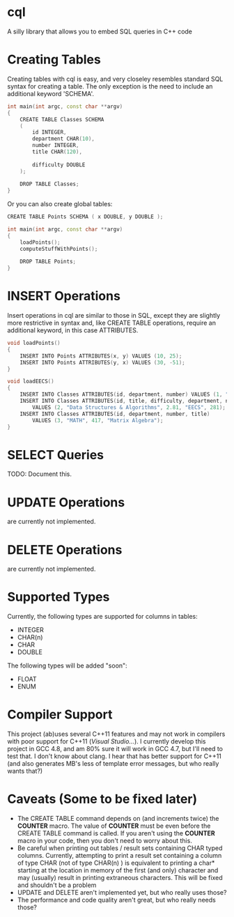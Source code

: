 cql
===

A silly library that allows you to embed SQL queries in C++ code

Creating Tables
===============

Creating tables with cql is easy, and very closeley resembles standard SQL syntax for creating a table. The only exception is the need to include an additional keyword 'SCHEMA'.

```cpp
int main(int argc, const char **argv)
{
    CREATE TABLE Classes SCHEMA
    (
        id INTEGER,
        department CHAR(10),
        number INTEGER,
        title CHAR(120),
        
        difficulty DOUBLE
    );
    
    DROP TABLE Classes;
}
```

Or you can also create global tables:

```cpp
CREATE TABLE Points SCHEMA ( x DOUBLE, y DOUBLE );

int main(int argc, const char **argv)
{
    loadPoints();
    computeStuffWithPoints();
    
    DROP TABLE Points;
}
```

INSERT Operations
=================

Insert operations in cql are similar to those in SQL, except they are slightly more restrictive in syntax and, like CREATE TABLE operations, require an additional keyword, in this case ATTRIBUTES.

```cpp
void loadPoints()
{
    INSERT INTO Points ATTRIBUTES(x, y) VALUES (10, 25);
    INSERT INTO Points ATTRIBUTES(y, x) VALUES (30, -51);
}

void loadEECS()
{
    INSERT INTO Classes ATTRIBUTES(id, department, number) VALUES (1, "EECS", 370);
    INSERT INTO Classes ATTRIBUTES(id, title, difficulty, department, number)
        VALUES (2, "Data Structures & Algorithms", 2.81, "EECS", 281);
    INSERT INTO Classes ATTRIBUTES(id, department, number, title)
        VALUES (3, "MATH", 417, "Matrix Algebra");
}
```

SELECT Queries
==============

TODO: Document this.

UPDATE Operations
=================

are currently not implemented.

DELETE Operations
=================

are currently not implemented.

Supported Types
===============

Currently, the following types are supported for columns in tables:
- INTEGER
- CHAR(n)
- CHAR 
- DOUBLE

The following types will be added "soon":
- FLOAT
- ENUM

Compiler Support
================

This project (ab)uses several C++11 features and may not work in compilers with poor support for C++11 (*Visual Studio...*).
I currently develop this project in GCC 4.8, and am 80% sure it will work in GCC 4.7, but I'll need to test that.
I don't know about clang. I hear that has better support for C++11 (and also generates MB's less of template error messages, but who really wants that?)

Caveats (Some to be fixed later)
================================

- The CREATE TABLE command depends on (and increments twice) the __COUNTER__ macro. The value of __COUNTER__ must be even before the CREATE TABLE command is called. If you aren't using the __COUNTER__ macro in your code, then you don't need to worry about this.
- Be careful when printing out tables / result sets containing CHAR typed columns. Currently, attempting to print a result set containing a column of type CHAR (not of type CHAR(n) ) is equivalent to printing a char* starting at the location in memory of the first (and only) character and may (usually) result in printing extraneous characters. This will be fixed and shouldn't be a problem 
- UPDATE and DELETE aren't implemented yet, but who really uses those?
- The performance and code quality aren't great, but who really needs those?


